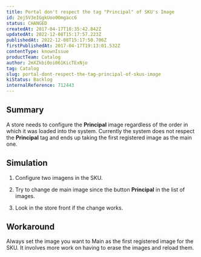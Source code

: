 ```yaml
---
title: Portal don't respect the tag "Principal" of SKU's Image
id: 2ej5V3eIGgkUoo0Omgacc6
status: CHANGED
createdAt: 2017-04-17T18:35:42.842Z
updatedAt: 2022-12-08T15:17:57.223Z
publishedAt: 2022-12-08T15:17:50.706Z
firstPublishedAt: 2017-04-17T19:13:01.532Z
contentType: knownIssue
productTeam: Catalog
author: 2mXZkbi0oi061KicTExNjo
tag: Catalog
slug: portal-dont-respect-the-tag-principal-of-skus-image
kiStatus: Backlog
internalReference: 712443
---
```


## Summary


A store needs to configure the **Principal** image regardless of the order in which it was loaded into the system. Currently the system does not respect the **Principal** tag and ends up taking the first registered image as the main one.



##

## Simulation



1. Configure two imagens in the SKU.

2. Try to change de main image since the button **Principal** in the list of images.

3. Look in the store front if the change works.



##

## Workaround


Always set the image you want to Main as the first registered image for the SKU. It involves more work on having to erase the images and reload them.

